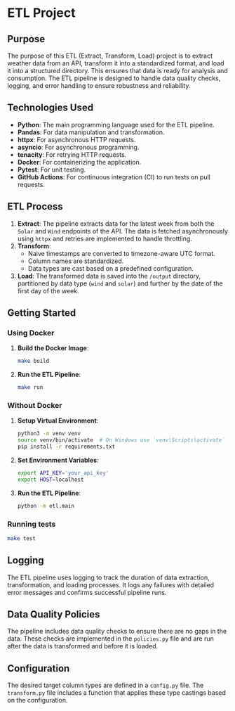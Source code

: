 # ETL Project

## Purpose

The purpose of this ETL (Extract, Transform, Load) project is to extract weather data from an API, transform it into a standardized format, and load it into a structured directory. This ensures that data is ready for analysis and consumption. The ETL pipeline is designed to handle data quality checks, logging, and error handling to ensure robustness and reliability.

## Technologies Used

- **Python**: The main programming language used for the ETL pipeline.
- **Pandas**: For data manipulation and transformation.
- **httpx**: For asynchronous HTTP requests.
- **asyncio**: For asynchronous programming.
- **tenacity**: For retrying HTTP requests.
- **Docker**: For containerizing the application.
- **Pytest**: For unit testing.
- **GitHub Actions**: For continuous integration (CI) to run tests on pull requests.

## ETL Process

1. **Extract**: The pipeline extracts data for the latest week from both the `Solar` and `Wind` endpoints of the API. The data is fetched asynchronously using `httpx` and retries are implemented to handle throttling.
2. **Transform**: 
    - Naive timestamps are converted to timezone-aware UTC format.
    - Column names are standardized.
    - Data types are cast based on a predefined configuration.
3. **Load**: The transformed data is saved into the `/output` directory, partitioned by data type (`wind` and `solar`) and further by the date of the first day of the week.

## Getting Started

### Using Docker

1. **Build the Docker Image**:
    ```sh
    make build
    ```

2. **Run the ETL Pipeline**:
    ```sh
    make run
    ```

### Without Docker

1. **Setup Virtual Environment**:
    ```sh
    python3 -m venv venv
    source venv/bin/activate  # On Windows use `venv\Scripts\activate`
    pip install -r requirements.txt
    ```

2. **Set Environment Variables**:
    ```sh
    export API_KEY='your_api_key'
    export HOST=localhost
    ```

3. **Run the ETL Pipeline**:
    ```sh
    python -m etl.main
    ```

### Running tests
```sh
make test
```


## Logging

The ETL pipeline uses logging to track the duration of data extraction, transformation, and loading processes. It logs any failures with detailed error messages and confirms successful pipeline runs.

## Data Quality Policies

The pipeline includes data quality checks to ensure there are no gaps in the data. These checks are implemented in the `policies.py` file and are run after the data is transformed and before it is loaded.

## Configuration

The desired target column types are defined in a `config.py` file. The `transform.py` file includes a function that applies these type castings based on the configuration.

